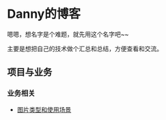 # Danny的博客

嗯嗯，想名字是个难题，就先用这个名字吧~~

主要是想把自己的技术做个汇总和总结，方便查看和交流。

## 项目与业务

### 业务相关

- [图片类型和使用场景](https://github.com/DannyZhaoo/Blob/blob/master/articles/%E4%B8%9A%E5%8A%A1%20-%20%E5%9B%BE%E7%89%87%E7%B1%BB%E5%9E%8B%E5%92%8C%E4%BD%BF%E7%94%A8%E5%9C%BA%E6%99%AF.md)

